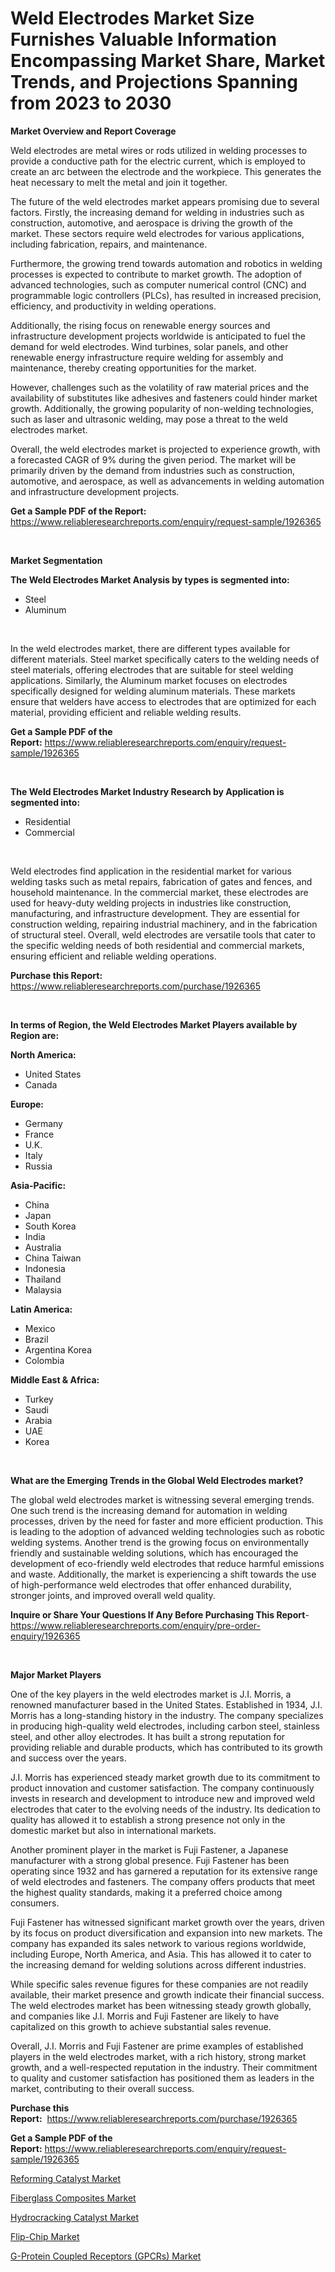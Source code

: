 <p><h1>Weld Electrodes Market Size Furnishes Valuable Information Encompassing Market Share, Market Trends, and Projections Spanning from 2023 to 2030</h1></p><p><strong>Market Overview and Report Coverage</strong></p>
<p><p>Weld electrodes are metal wires or rods utilized in welding processes to provide a conductive path for the electric current, which is employed to create an arc between the electrode and the workpiece. This generates the heat necessary to melt the metal and join it together.</p><p>The future of the weld electrodes market appears promising due to several factors. Firstly, the increasing demand for welding in industries such as construction, automotive, and aerospace is driving the growth of the market. These sectors require weld electrodes for various applications, including fabrication, repairs, and maintenance.</p><p>Furthermore, the growing trend towards automation and robotics in welding processes is expected to contribute to market growth. The adoption of advanced technologies, such as computer numerical control (CNC) and programmable logic controllers (PLCs), has resulted in increased precision, efficiency, and productivity in welding operations.</p><p>Additionally, the rising focus on renewable energy sources and infrastructure development projects worldwide is anticipated to fuel the demand for weld electrodes. Wind turbines, solar panels, and other renewable energy infrastructure require welding for assembly and maintenance, thereby creating opportunities for the market.</p><p>However, challenges such as the volatility of raw material prices and the availability of substitutes like adhesives and fasteners could hinder market growth. Additionally, the growing popularity of non-welding technologies, such as laser and ultrasonic welding, may pose a threat to the weld electrodes market.</p><p>Overall, the weld electrodes market is projected to experience growth, with a forecasted CAGR of 9% during the given period. The market will be primarily driven by the demand from industries such as construction, automotive, and aerospace, as well as advancements in welding automation and infrastructure development projects.</p></p>
<p><strong>Get a Sample PDF of the Report:</strong> <a href="https://www.reliableresearchreports.com/enquiry/request-sample/1926365">https://www.reliableresearchreports.com/enquiry/request-sample/1926365</a></p>
<p>&nbsp;</p>
<p><strong>Market Segmentation</strong></p>
<p><strong>The Weld Electrodes Market Analysis by types is segmented into:</strong></p>
<p><ul><li>Steel</li><li>Aluminum</li></ul></p>
<p>&nbsp;</p>
<p><p>In the weld electrodes market, there are different types available for different materials. Steel market specifically caters to the welding needs of steel materials, offering electrodes that are suitable for steel welding applications. Similarly, the Aluminum market focuses on electrodes specifically designed for welding aluminum materials. These markets ensure that welders have access to electrodes that are optimized for each material, providing efficient and reliable welding results.</p></p>
<p><strong>Get a Sample PDF of the Report:</strong>&nbsp;<a href="https://www.reliableresearchreports.com/enquiry/request-sample/1926365">https://www.reliableresearchreports.com/enquiry/request-sample/1926365</a></p>
<p>&nbsp;</p>
<p><strong>The Weld Electrodes Market Industry Research by Application is segmented into:</strong></p>
<p><ul><li>Residential</li><li>Commercial</li></ul></p>
<p>&nbsp;</p>
<p><p>Weld electrodes find application in the residential market for various welding tasks such as metal repairs, fabrication of gates and fences, and household maintenance. In the commercial market, these electrodes are used for heavy-duty welding projects in industries like construction, manufacturing, and infrastructure development. They are essential for construction welding, repairing industrial machinery, and in the fabrication of structural steel. Overall, weld electrodes are versatile tools that cater to the specific welding needs of both residential and commercial markets, ensuring efficient and reliable welding operations.</p></p>
<p><strong>Purchase this Report:</strong>&nbsp; <a href="https://www.reliableresearchreports.com/purchase/1926365">https://www.reliableresearchreports.com/purchase/1926365</a></p>
<p>&nbsp;</p>
<p><strong>In terms of Region, the Weld Electrodes Market Players available by Region are:</strong></p>
<p>
    <p> <strong> North America: </strong>
        <ul>
            <li>United States</li>
            <li>Canada</li>
        </ul>
        </p> 
    <p> <strong> Europe: </strong>
        <ul>
            <li>Germany</li>
            <li>France</li>
            <li>U.K.</li>
            <li>Italy</li>
            <li>Russia</li>
        </ul>
        </p> 
    <p> <strong> Asia-Pacific: </strong>
        <ul>
            <li>China</li>
            <li>Japan</li>
            <li>South Korea</li>
            <li>India</li>
            <li>Australia</li>
            <li>China Taiwan</li>
            <li>Indonesia</li>
            <li>Thailand</li>
            <li>Malaysia</li>
        </ul>
        </p> 
    <p> <strong> Latin America: </strong>
        <ul>
            <li>Mexico</li>
            <li>Brazil</li>
            <li>Argentina Korea</li>
            <li>Colombia</li>
        </ul>
        </p> 
    <p> <strong> Middle East & Africa: </strong>
        <ul>
            <li>Turkey</li>
            <li>Saudi</li>
            <li>Arabia</li>
            <li>UAE</li>
            <li>Korea</li>
        </ul>
    </p>
    </p>
<p>&nbsp;</p>
<p><strong>What are the Emerging Trends in the Global Weld Electrodes market?</strong></p>
<p><p>The global weld electrodes market is witnessing several emerging trends. One such trend is the increasing demand for automation in welding processes, driven by the need for faster and more efficient production. This is leading to the adoption of advanced welding technologies such as robotic welding systems. Another trend is the growing focus on environmentally friendly and sustainable welding solutions, which has encouraged the development of eco-friendly weld electrodes that reduce harmful emissions and waste. Additionally, the market is experiencing a shift towards the use of high-performance weld electrodes that offer enhanced durability, stronger joints, and improved overall weld quality.</p></p>
<p><strong>Inquire or Share Your Questions If Any Before Purchasing This Report</strong>- <a href="https://www.reliableresearchreports.com/enquiry/pre-order-enquiry/1926365">https://www.reliableresearchreports.com/enquiry/pre-order-enquiry/1926365</a></p>
<p>&nbsp;</p>
<p><strong>Major Market Players</strong></p>
<p><p>One of the key players in the weld electrodes market is J.I. Morris, a renowned manufacturer based in the United States. Established in 1934, J.I. Morris has a long-standing history in the industry. The company specializes in producing high-quality weld electrodes, including carbon steel, stainless steel, and other alloy electrodes. It has built a strong reputation for providing reliable and durable products, which has contributed to its growth and success over the years.</p><p>J.I. Morris has experienced steady market growth due to its commitment to product innovation and customer satisfaction. The company continuously invests in research and development to introduce new and improved weld electrodes that cater to the evolving needs of the industry. Its dedication to quality has allowed it to establish a strong presence not only in the domestic market but also in international markets.</p><p>Another prominent player in the market is Fuji Fastener, a Japanese manufacturer with a strong global presence. Fuji Fastener has been operating since 1932 and has garnered a reputation for its extensive range of weld electrodes and fasteners. The company offers products that meet the highest quality standards, making it a preferred choice among consumers.</p><p>Fuji Fastener has witnessed significant market growth over the years, driven by its focus on product diversification and expansion into new markets. The company has expanded its sales network to various regions worldwide, including Europe, North America, and Asia. This has allowed it to cater to the increasing demand for welding solutions across different industries.</p><p>While specific sales revenue figures for these companies are not readily available, their market presence and growth indicate their financial success. The weld electrodes market has been witnessing steady growth globally, and companies like J.I. Morris and Fuji Fastener are likely to have capitalized on this growth to achieve substantial sales revenue.</p><p>Overall, J.I. Morris and Fuji Fastener are prime examples of established players in the weld electrodes market, with a rich history, strong market growth, and a well-respected reputation in the industry. Their commitment to quality and customer satisfaction has positioned them as leaders in the market, contributing to their overall success.</p></p>
<p><strong>Purchase this Report:</strong>&nbsp;&nbsp;<a href="https://www.reliableresearchreports.com/purchase/1926365">https://www.reliableresearchreports.com/purchase/1926365</a></p>
<p></p>
<p><strong>Get a Sample PDF of the Report:</strong>&nbsp;<a href="https://www.reliableresearchreports.com/enquiry/request-sample/1926365">https://www.reliableresearchreports.com/enquiry/request-sample/1926365</a></p>
<p><p><a href="https://medium.com/@chiragreportprime/reforming-catalyst-market-exploring-market-share-market-trends-and-future-growth-e28ac2323f70">Reforming Catalyst Market</a></p><p><a href="https://medium.com/@sk99912151/fiberglass-composites-market-size-reveals-the-best-marketing-channels-in-global-industry-7385942bff15">Fiberglass Composites Market</a></p><p><a href="https://medium.com/@sainreportprime/hydrocracking-catalyst-market-competitive-analysis-market-trends-and-forecast-to-2030-46ffab0fed8d">Hydrocracking Catalyst Market</a></p><p><a href="https://github.com/dzharov81/Market-Research-Report-List-1/blob/main/flip-chip-market.md">Flip-Chip Market</a></p><p><a href="https://github.com/ambrozg/Market-Research-Report-List-1/blob/main/g-protein-coupled-receptors-gpcrs-market.md">G-Protein Coupled Receptors (GPCRs) Market</a></p></p>